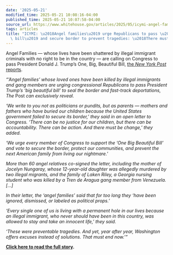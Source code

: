 ```yaml
---
date: '2025-05-21'
modified_time: 2025-05-21 10:08:16-04:00
published_time: 2025-05-21 10:07:58-04:00
source_url: https://www.whitehouse.gov/articles/2025/05/icymi-angel-families-urge-republicans-to-pass-big-beautiful-bill-and-secure-border/
tags: articles
title: "ICYMI: \u2018Angel families\u2019 urge Republicans to pass \u2018big beautiful\
  \ bill\u2019 and secure border to prevent tragedies: \u2018There must be change\u2019"
---
```

 
Angel Families — whose lives have been shattered by illegal immigrant
criminals with no right to be in the country — are calling on Congress
to pass President Donald J. Trump’s One, Big, Beautiful Bill, [the *New
York Post*
reports](https://nypost.com/2025/05/21/us-news/angel-families-urge-republicans-to-pass-big-beautiful-bill-and-secure-border-to-prevent-tragedies/).

*“’Angel families’ whose loved ones have been killed by illegal
immigrants and gang members are urging congressional Republicans to pass
President Trump’s ‘big beautiful bill’ to seal the border and fast-track
deportations, The* Post *can exclusively reveal.*

*‘We write to you not as politicians or pundits, but as parents —
mothers and fathers who have buried our children because the United
States government failed to secure its border,’ they said in an open
letter to Congress. ‘There can be no justice for our children, but there
can be accountability. There can be action. And there must be change,’
they added.*

*‘We urge every member of Congress to support the ‘One Big Beautiful
Bill’ and vote to secure the border, protect our communities, and
prevent the next American family from living our nightmare.’*

*More than 60 angel relatives co-signed the letter, including the mother
of Jocelyn Nungaray, whose 12-year-old daughter was allegedly murdered
by two illegal migrants, and the family of Laken Riley, a Georgia
nursing student who was killed by a Tren de Aragua gang member from
Venezuela. \[…\]*

*In their letter, the ‘angel families’ said that for too long they ‘have
been ignored, dismissed, or labeled as political props.’*

*‘Every single one of us is living with a permanent hole in our lives
because an illegal immigrant, who never should have been in this
country, was allowed to stay and take an innocent life,’ they said.*

*‘These were preventable tragedies. And yet, year after year, Washington
offers excuses instead* *of solutions. That must end now.’”*

[**Click here to read the full
story**](https://nypost.com/2025/05/21/us-news/angel-families-urge-republicans-to-pass-big-beautiful-bill-and-secure-border-to-prevent-tragedies/)**.**
